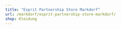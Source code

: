 ```yaml
---
title: "Esprit Partnership Store Markdorf"
url: /markdorf/esprit-partnership-store-markdorf/
shop: Kleidung
---
```


